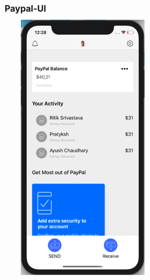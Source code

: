 # Paypal-UI

<p align="center">
<img src= "https://github.com/alexanderritik/Paypal-UI/blob/master/Screenshot%202020-09-17%20at%2012.28.47%20AM.png" width="400" >
</p>

